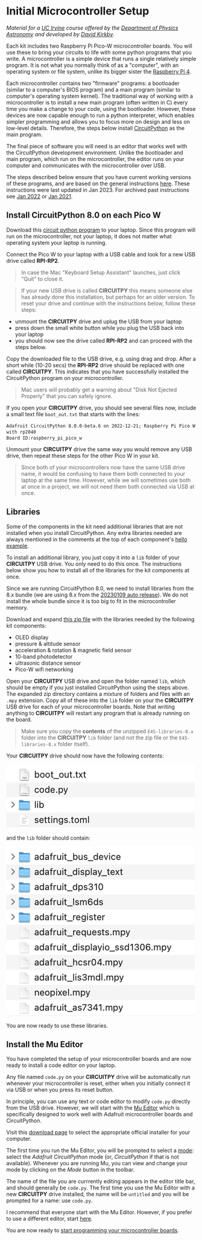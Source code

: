 # Initial Microcontroller Setup

*Material for a [UC Irvine](https://uci.edu/) course offered by the [Department of Physics Astronomy](https://www.physics.uci.edu/) and developed by [David Kirkby](https://faculty.sites.uci.edu/dkirkby/).*

Each kit includes two Raspberry Pi Pico-W microcontroller boards. You will use these to bring your circuits to life with
some python programs that you write.  A microcontroller is a simple device that runs a single relatively simple program. It is not what you normally think of as a "computer", with an operating system or file system, unlike its bigger sister the [Raspberry Pi 4](https://www.raspberrypi.com/products/raspberry-pi-4-model-b/).

Each microcontroller contains two "firmware" programs: a bootloader (similar to a computer's BIOS program) and a main program (similar to computer's operating system kernel).  The traditional way of working with a microcontroller is to install a new main program (often written in C) every time you make a change to your code, using the bootloader.  However, these devices are now capable enough to run a python interpreter, which enables simpler programming and allows you to focus more on design and less on low-level details. Therefore, the steps below install [CircuitPython](https://circuitpython.org/) as the main program.

The final piece of software you will need is an editor that works well with the CircuitPython development environment.  Unlike the bootloader and main program, which run on the microcontroller, the editor runs on your computer and communicates with the microcontroller over USB.

The steps described below ensure that you have current working versions of these programs, and are based on the general instructions [here](https://circuitpython.org/board/raspberry_pi_pico_w/). These instructions were last updated in Jan 2023. For archived past instructions see [Jan 2022](setup2022.md) or [Jan 2021](setup2021.md).

## Install CircuitPython 8.0 on each Pico W

Download this [circuit python program](bin/adafruit-circuitpython-raspberry_pi_pico_w-en_US-8.0.0-beta.6.uf2?raw=true) to your laptop.  Since this program will run on the microcontroller, not your laptop, it does not matter what operating system your laptop is running.

Connect the Pico W to your laptop with a USB cable and look for a new USB drive called **RPI-RP2**.

> In case the Mac "Keyboard Setup Assistant" launches, just click "Quit" to close it.

> If your new USB drive is called **CIRCUITPY** this means someone else has already done this installation, but perhaps for an older version. To reset your drive and continue with the instructions below, follow these steps:
 - unmount the **CIRCUITPY** drive and uplug the USB from your laptop
 - press down the small white button while you plug the USB back into your laptop
 - you should now see the drive called **RPI-RP2** and can proceed with the steps below.

Copy the downloaded file to the USB drive, e.g. using drag and drop.  After a short while (10-20 secs) the **RPI-RP2** drive should be replaced with one called **CIRCUITPY**.  This indicates that you have successfully installed the CircuitPython program on your microcontroller.

> Mac users will probably get a warning about "Disk Not Ejected Properly" that you can safely ignore.

If you open your **CIRCUITPY** drive, you should see several files now, include a small text file `boot_out.txt` that starts with the lines:
```
Adafruit CircuitPython 8.0.0-beta.6 on 2022-12-21; Raspberry Pi Pico W with rp2040
Board ID:raspberry_pi_pico_w
```

Unmount your **CIRCUITPY** drive the same way you would remove any USB drive, then repeat these steps for the other Pico W in your kit.

> Since both of your microcontrollers now have the same USB drive name, it would be confusing to have them both connected to your laptop at the same time.  However, while we will sometimes use both at once in a project, we will not need them both connected via USB at once.

## Libraries

Some of the components in the kit need additional libraries that are not installed when you install CircuitPython. Any extra libraries needed are always mentioned in the comments at the top of each component's [hello example](hello.md).

To install an additional library, you just copy it into a `lib` folder of your **CIRCUITPY** USB drive. You only need to do this once.  The instructions below show you how to install all of the libraries for the kit components at once.

Since we are running CircuitPython 8.0, we need to install libraries from the 8.x bundle (we are using 8.x from the [20230109 auto release](https://github.com/adafruit/Adafruit_CircuitPython_Bundle/releases/tag/20230109)). We do not install the whole bundle since it is too big to fit in the microcontroller memory.

Download and expand [this zip file](bin/E4S-libraries-8.x.zip?raw=true) with the libraries needed by the following kit components:
 - OLED display
 - pressure & altitude sensor
 - acceleration & rotation & magnetic field sensor
 - 10-band photodetector
 - ultrasonic distance sensor
 - Pico-W wifi networking

Open your **CIRCUITPY** USB drive and open the folder named `lib`, which should be empty if you just installed CircuitPython using the steps above. The expanded zip directory contains a mixture of folders and files with an `.mpy` extension.
Copy all of these into the `lib` folder on your the **CIRCUITPY** USB drive for each of your microcontroller boards.  Note that writing anything to **CIRCUITPY** will restart any program that is already running on the board.

> Make sure you copy the **contents** of the unzipped `E4S-libraries-8.x` folder into the **CIRCUITPY** `lib` folder (and not the zip file or the `E4S-libraries-8.x` folder itself).

Your **CIRCUITPY** drive should now have the following contents:

![top-level files](img/top-level-files.jpg)

and the `lib` folder should contain:

![lib folder](img/lib-folder.jpg)

You are now ready to use these libraries.

## Install the Mu Editor

You have completed the setup of your microcontroller boards and are now ready to install a code editor on your laptop.

Any file named `code.py` on your **CIRCUITPY** drive will be automatically run whenever your microcontroller is reset, either when you initially connect it via USB or when you press its reset button.

In principle, you can use any text or code editor to modify `code.py` directly from the USB drive.  However,
we will start with the [Mu Editor](https://codewith.mu/) which is specifically designed to work well with Adafruit microcontroller boards and CircuitPython.

Visit this [download page](https://codewith.mu/en/download) to select the appropriate official installer for your computer.

The first time you run the Mu Editor, you will be prompted to select a [mode](https://codewith.mu/en/tutorials/1.0/modes): select the *Adafruit CircuitPython* mode (or, *CircuitPython* if that is not available).  Whenever you are running Mu, you can view and change your mode by clicking on the *Mode*  button in the toolbar.

The name of the file you are currrently editing appears in the editor title bar, and should generally be `code.py`.  The first time you use the Mu Editor with a new **CIRCUITPY** drive installed, the name will be `untitled` and you will be prompted for a name: use `code.py`.

I recommend that everyone start with the Mu Editor.  However, if you prefer to use a different editor, start [here](https://learn.adafruit.com/welcome-to-circuitpython/creating-and-editing-code#1-use-an-editor-that-writes-out-the-file-completely-when-you-save-it-2977444-22).

You are now ready to [start programming your microcontroller boards](first-prog.md).
